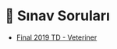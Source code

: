 # 📃 Sınav Soruları

<!--Index-->

- [Final 2019 TD - Veteriner](Final%202019%20TD%20-%20Veteriner.pdf)

<!--Index-->

